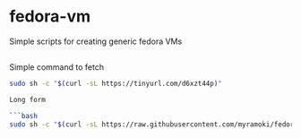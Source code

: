 # fedora-vm

Simple scripts for creating generic fedora VMs

##

Simple command to fetch

```bash
sudo sh -c "$(curl -sL https://tinyurl.com/d6xzt44p)"

Long form

```bash
sudo sh -c "$(curl -sL https://raw.githubusercontent.com/myramoki/fedora-vm/java24/setup.sh)"
```
